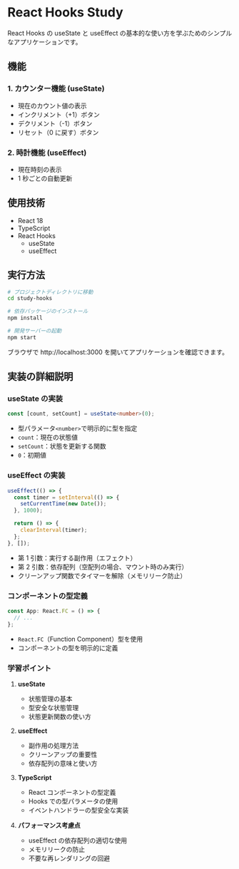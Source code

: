 # React Hooks Study

React Hooks の useState と useEffect の基本的な使い方を学ぶためのシンプルなアプリケーションです。

## 機能

### 1. カウンター機能 (useState)

- 現在のカウント値の表示
- インクリメント（+1）ボタン
- デクリメント（-1）ボタン
- リセット（0 に戻す）ボタン

### 2. 時計機能 (useEffect)

- 現在時刻の表示
- 1 秒ごとの自動更新

## 使用技術

- React 18
- TypeScript
- React Hooks
  - useState
  - useEffect

## 実行方法

```bash
# プロジェクトディレクトリに移動
cd study-hooks

# 依存パッケージのインストール
npm install

# 開発サーバーの起動
npm start
```

ブラウザで http://localhost:3000 を開いてアプリケーションを確認できます。

## 実装の詳細説明

### useState の実装

```typescript
const [count, setCount] = useState<number>(0);
```

- 型パラメータ`<number>`で明示的に型を指定
- `count`：現在の状態値
- `setCount`：状態を更新する関数
- `0`：初期値

### useEffect の実装

```typescript
useEffect(() => {
  const timer = setInterval(() => {
    setCurrentTime(new Date());
  }, 1000);

  return () => {
    clearInterval(timer);
  };
}, []);
```

- 第 1 引数：実行する副作用（エフェクト）
- 第 2 引数：依存配列（空配列の場合、マウント時のみ実行）
- クリーンアップ関数でタイマーを解除（メモリリーク防止）

### コンポーネントの型定義

```typescript
const App: React.FC = () => {
  // ...
};
```

- `React.FC`（Function Component）型を使用
- コンポーネントの型を明示的に定義

### 学習ポイント

1. **useState**

   - 状態管理の基本
   - 型安全な状態管理
   - 状態更新関数の使い方

2. **useEffect**

   - 副作用の処理方法
   - クリーンアップの重要性
   - 依存配列の意味と使い方

3. **TypeScript**

   - React コンポーネントの型定義
   - Hooks での型パラメータの使用
   - イベントハンドラーの型安全な実装

4. **パフォーマンス考慮点**
   - useEffect の依存配列の適切な使用
   - メモリリークの防止
   - 不要な再レンダリングの回避
